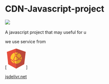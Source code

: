 # CDN-Javascript-project
[![](https://data.jsdelivr.com/v1/package/gh/Tsukinatsune/CDN-Javascript-project/badge)](https://www.jsdelivr.com/package/gh/Tsukinatsune/CDN-Javascript-project)


A javascript project that may useful for u

we use service from

[![](https://raw.githubusercontent.com/jsdelivr/jsdelivr-media/68eb16a653e8f4e44a111371be3c1d41b0bfdb57/white/svg/jsdelivr-icon.svg)]



[jsdelivr.net](https://cdn.jsdelivr.net/gh/Tsukinatsune/CDN-Javascript-project/)
